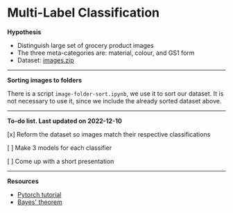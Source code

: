 # Multi-Label Classification

<b>Hypothesis</b>

- Distinguish large set of grocery product images
- The three meta-categories are: material, colour, and GS1 form
- Dataset: [images.zip](https://drive.google.com/file/d/1752Ty8lDH9C4Iq3hqj-Uo5HFHjzXuXa5/view?usp=sharing)

---

<b>Sorting images to folders</b>

There is a script <code>image-folder-sort.ipynb</code>, we use it to sort our dataset. It is not necessary to use it, since we include the already sorted dataset above.

---

<b>To-do list. Last updated on 2022-12-10</b>

[x] Reform the dataset so images match their respective classifications

[ ] Make 3 models for each classifier

[ ] Come up with a short presentation

---

<b>Resources</b>

- [Pytorch tutorial](https://blog.paperspace.com/writing-cnns-from-scratch-in-pytorch/#cnn-from-scratch)
- [Bayes' theorem](https://en.wikipedia.org/wiki/Bayes%27_theorem)

